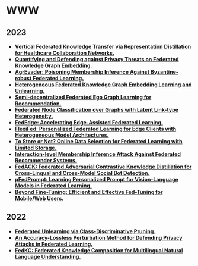 # WWW

## 2023

- **[Vertical Federated Knowledge Transfer via Representation Distillation for Healthcare Collaboration Networks.](https://dl.acm.org/doi/10.1145/3543507.3583874)**
- **[Quantifying and Defending against Privacy Threats on Federated Knowledge Graph Embedding.](https://dl.acm.org/doi/10.1145/3543507.3583450)**
- **[AgrEvader: Poisoning Membership Inference Against Byzantine-robust Federated Learning.](https://dl.acm.org/doi/10.1145/3543507.3583542)**
- **[Heterogeneous Federated Knowledge Graph Embedding Learning and Unlearning.](https://dl.acm.org/doi/10.1145/3543507.3583305)**
- **[Semi-decentralized Federated Ego Graph Learning for Recommendation.](https://dl.acm.org/doi/10.1145/3543507.3583337)**
- **[Federated Node Classification over Graphs with Latent Link-type Heterogeneity.](https://dl.acm.org/doi/10.1145/3543507.3583471)**
- **[FedEdge: Accelerating Edge-Assisted Federated Learning.](https://dl.acm.org/doi/10.1145/3543507.3583264)**
- **[FlexiFed: Personalized Federated Learning for Edge Clients with Heterogeneous Model Architectures.](https://dl.acm.org/doi/10.1145/3543507.3583347)**
- **[To Store or Not? Online Data Selection for Federated Learning with Limited Storage.](https://dl.acm.org/doi/10.1145/3543507.3583426)**
- **[Interaction-level Membership Inference Attack Against Federated Recommender Systems.](https://dl.acm.org/doi/10.1145/3543507.3583359)**
- **[FedACK: Federated Adversarial Contrastive Knowledge Distillation for Cross-Lingual and Cross-Model Social Bot Detection.](https://dl.acm.org/doi/10.1145/3543507.3583500)**
- **[pFedPrompt: Learning Personalized Prompt for Vision-Language Models in Federated Learning.](https://dl.acm.org/doi/10.1145/3543507.3583518)**
- **[Beyond Fine-Tuning: Efficient and Effective Fed-Tuning for Mobile/Web Users.](https://dl.acm.org/doi/10.1145/3543507.3583212)**

## 2022

- **[Federated Unlearning via Class-Discriminative Pruning.](https://arxiv.org/pdf/2110.11794.pdf)**
- **[An Accuracy-Lossless Perturbation Method for Defending Privacy Attacks in Federated Learning.](https://arxiv.org/pdf/2002.09843.pdf)**
- **[FedKC: Federated Knowledge Composition for Multilingual Natural Language Understanding.](https://dl.acm.org/doi/pdf/10.1145/3485447.3511988)**